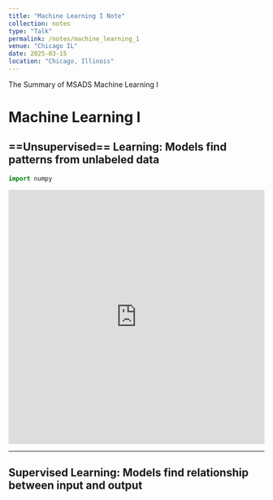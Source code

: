```yaml
---
title: "Machine Learning I Note"
collection: notes
type: "Talk"
permalink: /notes/machine_learning_1
venue: "Chicago IL"
date: 2025-03-15
location: "Chicago, Illinois"
---
```


The Summary of MSADS Machine Learning I

# Machine Learning I

## ==Unsupervised== Learning: Models find patterns from unlabeled data

```python
import numpy
```











<iframe
  src="https://marimo.app/l/k98mpv"
  width="100%"
  height="500"
  frameborder="0"
></iframe>


****
## Supervised Learning: Models find relationship between input and output


